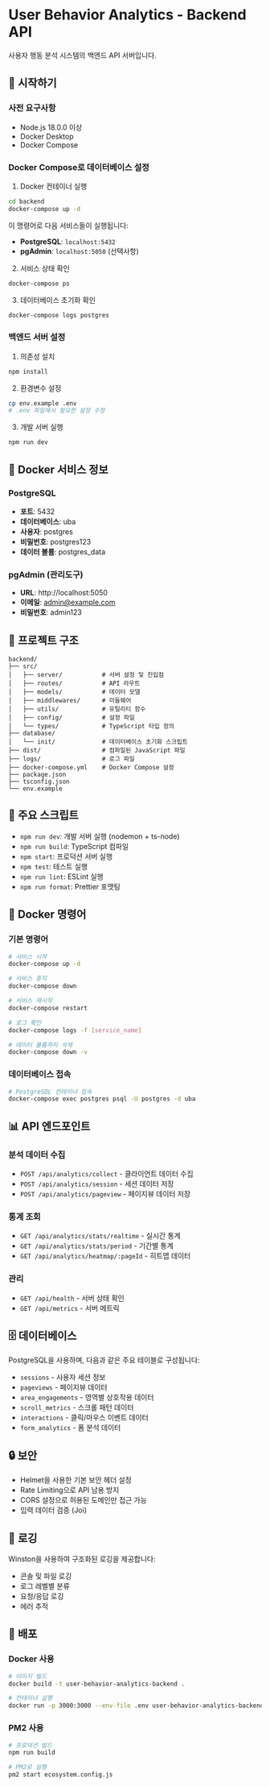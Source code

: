 # User Behavior Analytics - Backend API

사용자 행동 분석 시스템의 백엔드 API 서버입니다.

## 🚀 시작하기

### 사전 요구사항
- Node.js 18.0.0 이상
- Docker Desktop
- Docker Compose

### Docker Compose로 데이터베이스 설정

1. Docker 컨테이너 실행
```bash
cd backend
docker-compose up -d
```

이 명령어로 다음 서비스들이 실행됩니다:
- **PostgreSQL**: `localhost:5432`
- **pgAdmin**: `localhost:5050` (선택사항)

2. 서비스 상태 확인
```bash
docker-compose ps
```

3. 데이터베이스 초기화 확인
```bash
docker-compose logs postgres
```

### 백엔드 서버 설정

1. 의존성 설치
```bash
npm install
```

2. 환경변수 설정
```bash
cp env.example .env
# .env 파일에서 필요한 설정 수정
```

3. 개발 서버 실행
```bash
npm run dev
```

## 🐳 Docker 서비스 정보

### PostgreSQL
- **포트**: 5432
- **데이터베이스**: uba
- **사용자**: postgres
- **비밀번호**: postgres123
- **데이터 볼륨**: postgres_data

### pgAdmin (관리도구)
- **URL**: http://localhost:5050
- **이메일**: admin@example.com
- **비밀번호**: admin123

## 📁 프로젝트 구조

```
backend/
├── src/
│   ├── server/           # 서버 설정 및 진입점
│   ├── routes/           # API 라우트
│   ├── models/           # 데이터 모델
│   ├── middlewares/      # 미들웨어
│   ├── utils/            # 유틸리티 함수
│   ├── config/           # 설정 파일
│   └── types/            # TypeScript 타입 정의
├── database/
│   └── init/             # 데이터베이스 초기화 스크립트
├── dist/                 # 컴파일된 JavaScript 파일
├── logs/                 # 로그 파일
├── docker-compose.yml    # Docker Compose 설정
├── package.json
├── tsconfig.json
└── env.example
```

## 🔧 주요 스크립트

- `npm run dev`: 개발 서버 실행 (nodemon + ts-node)
- `npm run build`: TypeScript 컴파일
- `npm start`: 프로덕션 서버 실행
- `npm test`: 테스트 실행
- `npm run lint`: ESLint 실행
- `npm run format`: Prettier 포맷팅

## 🐳 Docker 명령어

### 기본 명령어
```bash
# 서비스 시작
docker-compose up -d

# 서비스 중지
docker-compose down

# 서비스 재시작
docker-compose restart

# 로그 확인
docker-compose logs -f [service_name]

# 데이터 볼륨까지 삭제
docker-compose down -v
```

### 데이터베이스 접속
```bash
# PostgreSQL 컨테이너 접속
docker-compose exec postgres psql -U postgres -d uba
```

## 📊 API 엔드포인트

### 분석 데이터 수집
- `POST /api/analytics/collect` - 클라이언트 데이터 수집
- `POST /api/analytics/session` - 세션 데이터 저장
- `POST /api/analytics/pageview` - 페이지뷰 데이터 저장

### 통계 조회
- `GET /api/analytics/stats/realtime` - 실시간 통계
- `GET /api/analytics/stats/period` - 기간별 통계
- `GET /api/analytics/heatmap/:pageId` - 히트맵 데이터

### 관리
- `GET /api/health` - 서버 상태 확인
- `GET /api/metrics` - 서버 메트릭

## 🗄️ 데이터베이스

PostgreSQL을 사용하며, 다음과 같은 주요 테이블로 구성됩니다:

- `sessions` - 사용자 세션 정보
- `pageviews` - 페이지뷰 데이터
- `area_engagements` - 영역별 상호작용 데이터
- `scroll_metrics` - 스크롤 패턴 데이터
- `interactions` - 클릭/마우스 이벤트 데이터
- `form_analytics` - 폼 분석 데이터

## 🔒 보안

- Helmet을 사용한 기본 보안 헤더 설정
- Rate Limiting으로 API 남용 방지
- CORS 설정으로 허용된 도메인만 접근 가능
- 입력 데이터 검증 (Joi)

## 📝 로깅

Winston을 사용하여 구조화된 로깅을 제공합니다:
- 콘솔 및 파일 로깅
- 로그 레벨별 분류
- 요청/응답 로깅
- 에러 추적

## 🚀 배포

### Docker 사용
```bash
# 이미지 빌드
docker build -t user-behavior-analytics-backend .

# 컨테이너 실행
docker run -p 3000:3000 --env-file .env user-behavior-analytics-backend
```

### PM2 사용
```bash
# 프로덕션 빌드
npm run build

# PM2로 실행
pm2 start ecosystem.config.js
``` 